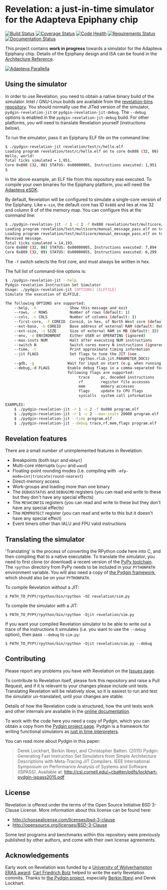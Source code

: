 # Revelation: a just-in-time simulator for the Adapteva Epiphany chip

[![Build Status](https://travis-ci.org/futurecore/revelation.svg?branch=master)](https://travis-ci.org/futurecore/revelation)
[![Coverage Status](https://coveralls.io/repos/futurecore/revelation/badge.svg?branch=master&service=github)](https://coveralls.io/github/futurecore/revelation?branch=master)
[![Code Health](https://landscape.io/github/futurecore/revelation/master/landscape.svg?style=flat)](https://landscape.io/github/futurecore/revelation/master)
[![Requirements Status](https://requires.io/github/futurecore/revelation/requirements.svg?branch=master)](https://requires.io/github/futurecore/revelation/requirements/?branch=master)
[![Documentation Status](https://readthedocs.org/projects/revelation/badge/?version=latest)](http://www.revelation-sim.org/en/latest/?badge=latest)


This project contains **work in progress** towards a simulator for the Adapteva Epiphany chip.
Details of the Epiphany design and ISA can be found in the [Architecture Reference](http://adapteva.com/docs/epiphany_arch_ref.pdf).

[![Adapteva Parallella](https://www.parallella.org/wp-content/uploads/2014/11/parallella-board-22-609x400.jpg)](https://www.parallella.org/wp-content/uploads/2014/11/parallella-board-22-609x400.jpg)


## Using the simulator

In order to use Revelation, you need to obtain a native binary build of the simulator.
Intel / GNU-Linux builds are available from the [revelation-bins repository](https://github.com/futurecore/revelation-bins).
You should normally use the JITed version of the simulator, `pydgin-revelation-jit` or `pydgin-revelation-jit-debug`.
The `--debug` options is enabled in the `pydgin-revelation-jit-debug` build.
For other platforms, you will need to translate Revelation yourself (instructions below).

To run the simulator, pass it an Epiphany ELF file on the command line:

```bash
$ ./pydgin-revelation-jit revelation/test/c/hello.elf
Loading program revelation/test/c/hello.elf on to core 0x808 (32, 08)
Hello, world!
Total ticks simulated = 1,951.
Core 0x808 (32, 08) STATUS: 0x00000005, Instructions executed: 1,951
$
```

In the above example, an ELF file from this repository was executed.
To compile your own binaries for the Epiphany platform, you will need the [Adapteva eSDK](https://github.com/adapteva/epiphany-sdk).

By default, Revelation will be configured to simulate a single-core version of the Epiphany.
Like `e-sim`, the default core has ID `0x808` and lies at row 32 and column 8 of of the memory map.
You can configure this at the command line:

```bash
$ ./pydgin-revelation-jit -r 1 -c 2 -f 0x808 revelation/test/multicore/manual_message_pass.elf
Loading program revelation/test/multicore/manual_message_pass.elf on to core 0x808 (32, 08)
Loading program revelation/test/multicore/manual_message_pass.elf on to core 0x809 (32, 09)
Received message.
Total ticks simulated = 14,193.
Core 0x808 (32, 08) STATUS: 0x00000005, Instructions executed: 7,894
Core 0x809 (32, 09) STATUS: 0x00000055, Instructions executed: 6,299
```

The `-f` switch selects the first core, and must always be written in hex.

The full list of command-line options is:

```bash
$ ./pydgin-revelation-jit --help
Pydgin revelation Instruction Set Simulator
Usage: ./pydgin-revelation-jit [OPTIONS] [ELFFILE]
Simulate the execution of ELFFILE.

The following OPTIONS are supported:
    --help, -h               Show this message and exit
    --rows, -r ROWS          Number of rows (default: 1)
    --cols, -c COLS          Number of columns (default: 1)
    --first-core, -f COREID  Coreid, in hex, of North West core (default: 0x808)
    --ext-base, -b COREID    Base address of external RAM (default: 0x8e000000)
    --ext-size, -s SIZE      Size of external RAM in MB (default: 32)
    --env, -e ENVIRONMENT    Either USER or OPERATING (ignored)
    --max-insts NUM          Halt after executing NUM instructions
    --switch N               Switch cores every N instructions (ignored)
    --time, -t               Print approximate timing information
    --jit FLAGS              Set flags to tune the JIT (see
                                 rpython.rlib.jit.PARAMETER_DOCS)
    --gdb, -g               Wait for input on start (e.g. when running via gdb)
    --debug,-d FLAGS        Enable debug flags in a comma-separated form. The
                            following flags are supported:
                                 trace     pc, decoded instructions
                                 rf        register file accesses
                                 mem       memory accesses
                                 flags     update to CPU flags
                                 syscalls  system call information

EXAMPLES:
    $ ./pydgin-revelation-jit -r 1 -c 2 -f 0x808 program.elf
    $ ./pydgin-revelation-jit -r 1 -c 2 --max-insts 20000 program.elf
    $ ./pydgin-revelation-jit --time program.elf
    $ ./pydgin-revelation-jit --debug trace,rf,mem,flags program.elf
```


## Revelation features

There are a small number of unimplemented features in Revelation:

  * Breakpoints (both `bkpt` and `mbkpt`)
  * Multi-core interrupts (`sync` and `wand`)
  * Floating-point rounding modes (i.e. compiling with `-mfp-mode=int|truncate|round-nearest`)
  * Direct-memory access
  * Work-groups and loading more than one binary
  * The `DEBUGSTATUS` and `DEBUGCMD` registers (you can read and write to these but they don't have any special effects)
  * The `MESHCONFIG` registers (you can read and write to these but they don't have any special effects)
  * The `MEMPROTECT` register (you can read and write to this but it doesn't have any special effect)
  * Event timers other than IALU and FPU valid instructions


## Translating the simulator

'Translating' is the process of converting the RPython code here into C, and then compiling that to a native executable.
To translate the simulator, you need to first clone (or download) a recent version of the [PyPy toolchain](https://bitbucket.org/pypy/pypy).
The `rpython` directory from PyPy needs to be included in your `PYTHONPATH` environment variable.
You will also need a copy of [the Pydgin framework](https://github.com/cornell-brg/pydgin), which should also be on your `PYTHONPATH`.

To compile Revelation *without* a JIT:

    $ PATH_TO_PYPY/rpython/bin/rpython -O2 revelation/sim.py

To compile the simulator *with* a JIT:

    $ PATH_TO_PYPY/rpython/bin/rpython -Ojit revelation/sim.py

If you want your compiled Revelation simulator to be able to write out a trace of the instructions it simulates (i.e. you want to use the `--debug` option), then pass `--debug` to `sim.py`:

    $ PATH_TO_PYPY/rpython/bin/rpython -Ojit revelation/sim.py --debug


## Contributing

Please report any problems you have with Revelation on the [Issues page](https://github.com/futurecore/revelation/issues).

To contribute to Revelation itself, please fork this repository and raise a Pull Request, and if it is relevant to your changes please include unit tests.
Translating Revelation will be relatively slow, so it is easiest to run and test the simulator un-translated, until your changes are stable.

Details of how the Revelation code is structured, how the unit tests work and other internals are available in the [online documentation](https://readthedocs.org/projects/revelation/latest/contributing.html).

To work with the code here you need a copy of Pydgin, which you can obtain a copy from the [Pydgin project page](https://github.com/cornell-brg/pydgin).
Pydgin is a framework for writing functional simulators as [just in time interpreters](https://en.wikipedia.org/wiki/Just-in-time_compilation).

You can read more about Pydgin in this paper:

> Derek Lockhart, Berkin Ilbeyi, and Christopher Batten. (2015) Pydgin: Generating Fast Instruction Set Simulators from Simple Architecture Descriptions with Meta-Tracing JIT Compilers. IEEE International Symposium on Performance Analysis of Systems and Software (ISPASS). Available at: http://csl.cornell.edu/~cbatten/pdfs/lockhart-pydgin-ispass2015.pdf


## License

Revelation is offered under the terms of the Open Source Initiative BSD 3-Clause License.
More information about this license can be found here:

  * http://choosealicense.com/licenses/bsd-3-clause
  * http://opensource.org/licenses/BSD-3-Clause

Some test programs and benchmarks within this repository were previously published by other authors, and come with their own license agreements.


## Acknowledgements

Early work on Revelation was funded by a [University of Wolverhampton ERAS award](https://www.wlv.ac.uk/research/training-and-mentoring/early-researcher-award-scheme-eras/).
[Carl Friedrich Bolz](http://cfbolz.de/) helped to write the early Revelation commits.
Thanks to [the Pydgin project](https://github.com/cornell-brg/pydgin), especially [Berkin Ilbeyi](http://www.csl.cornell.edu/~berkin/) and Derek Lockhart.
